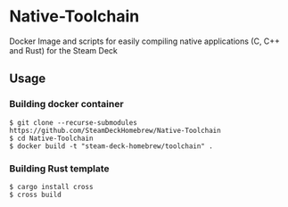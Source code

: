# Native-Toolchain
Docker Image and scripts for easily compiling native applications (C, C++ and Rust) for the Steam Deck

## Usage

### Building docker container
```
$ git clone --recurse-submodules https://github.com/SteamDeckHomebrew/Native-Toolchain
$ cd Native-Toolchain
$ docker build -t "steam-deck-homebrew/toolchain" .
```

### Building Rust template
```
$ cargo install cross
$ cross build
```
